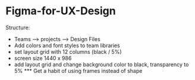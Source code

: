 # Figma-for-UX-Design
Structure:
- Teams --> projects --> Design Files
- Add colors and font styles to team libraries
- set layout grid with 12 columns (black / 5%)
- screen size 1440 x 986
- add layout grid and change background color to black, transparency to 5%
*** Get a habit of using frames instead of shape 

